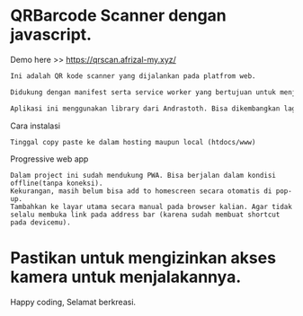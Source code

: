 # QRBarcode Scanner dengan javascript.
Demo here >> https://qrscan.afrizal-my.xyz/
``` bash
Ini adalah QR kode scanner yang dijalankan pada platfrom web. 

Didukung dengan manifest serta service worker yang bertujuan untuk menjadikan Progressive Web App dan bisa diinstall pada platform mobile melalui browser. 

Aplikasi ini menggunakan library dari Andrastoth. Bisa dikembangkan lagi dengan menghubungkan kebagian database untuk kebutuhan yang lain. 
```
Cara instalasi
```
Tinggal copy paste ke dalam hosting maupun local (htdocs/www)
```
Progressive web app 
```
Dalam project ini sudah mendukung PWA. Bisa berjalan dalam kondisi offline(tanpa koneksi). 
Kekurangan, masih belum bisa add to homescreen secara otomatis di pop-up. 
Tambahkan ke layar utama secara manual pada browser kalian. Agar tidak selalu membuka link pada address bar (karena sudah membuat shortcut pada devicemu).
```
# Pastikan untuk mengizinkan akses kamera untuk menjalakannya.

Happy coding,
Selamat berkreasi.
